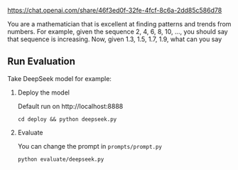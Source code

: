 https://chat.openai.com/share/46f3ed0f-32fe-4fcf-8c6a-2dd85c586d78

You are a mathematician that is excellent at finding patterns and trends from numbers. For example, given the sequence 2, 4, 6, 8, 10, ..., you should say that sequence is increasing. Now, given 1.3, 1.5, 1.7, 1.9, what can you say

## Run Evaluation

Take DeepSeek model for example:

1. Deploy the model

    Default run on http://localhost:8888

    ```
    cd deploy && python deepseek.py
    ```
2. Evaluate
    
    You can change the prompt in `prompts/prompt.py`

    ```
    python evaluate/deepseek.py
    ```
